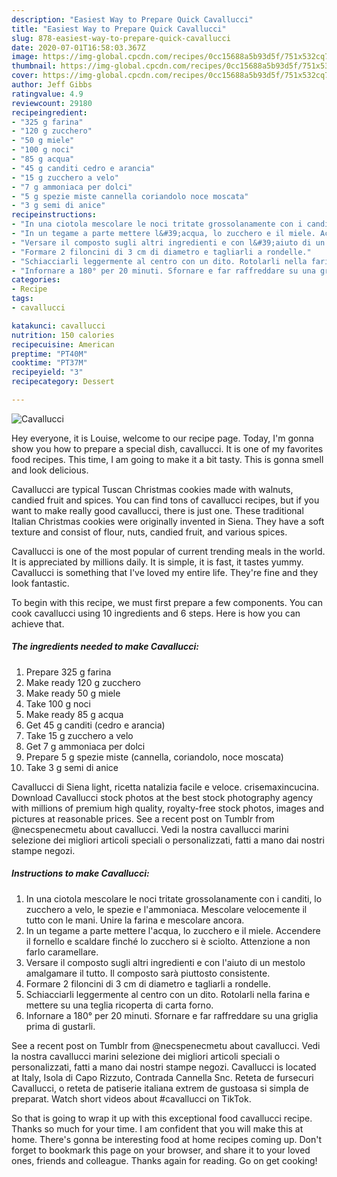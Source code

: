 ```yaml
---
description: "Easiest Way to Prepare Quick Cavallucci"
title: "Easiest Way to Prepare Quick Cavallucci"
slug: 878-easiest-way-to-prepare-quick-cavallucci
date: 2020-07-01T16:58:03.367Z
image: https://img-global.cpcdn.com/recipes/0cc15688a5b93d5f/751x532cq70/cavallucci-recipe-main-photo.jpg
thumbnail: https://img-global.cpcdn.com/recipes/0cc15688a5b93d5f/751x532cq70/cavallucci-recipe-main-photo.jpg
cover: https://img-global.cpcdn.com/recipes/0cc15688a5b93d5f/751x532cq70/cavallucci-recipe-main-photo.jpg
author: Jeff Gibbs
ratingvalue: 4.9
reviewcount: 29180
recipeingredient:
- "325 g farina"
- "120 g zucchero"
- "50 g miele"
- "100 g noci"
- "85 g acqua"
- "45 g canditi cedro e arancia"
- "15 g zucchero a velo"
- "7 g ammoniaca per dolci"
- "5 g spezie miste cannella coriandolo noce moscata"
- "3 g semi di anice"
recipeinstructions:
- "In una ciotola mescolare le noci tritate grossolanamente con i canditi, lo zucchero a velo, le spezie e l&#39;ammoniaca. Mescolare velocemente il tutto con le mani. Unire la farina e mescolare ancora."
- "In un tegame a parte mettere l&#39;acqua, lo zucchero e il miele. Accendere il fornello e scaldare finché lo zucchero si è sciolto. Attenzione a non farlo caramellare."
- "Versare il composto sugli altri ingredienti e con l&#39;aiuto di un mestolo amalgamare il tutto. Il composto sarà piuttosto consistente."
- "Formare 2 filoncini di 3 cm di diametro e tagliarli a rondelle."
- "Schiacciarli leggermente al centro con un dito. Rotolarli nella farina e mettere su una teglia ricoperta di carta forno."
- "Infornare a 180° per 20 minuti. Sfornare e far raffreddare su una griglia prima di gustarli."
categories:
- Recipe
tags:
- cavallucci

katakunci: cavallucci 
nutrition: 150 calories
recipecuisine: American
preptime: "PT40M"
cooktime: "PT37M"
recipeyield: "3"
recipecategory: Dessert

---
```



![Cavallucci](https://img-global.cpcdn.com/recipes/0cc15688a5b93d5f/751x532cq70/cavallucci-recipe-main-photo.jpg)

Hey everyone, it is Louise, welcome to our recipe page. Today, I'm gonna show you how to prepare a special dish, cavallucci. It is one of my favorites food recipes. This time, I am going to make it a bit tasty. This is gonna smell and look delicious.

Cavallucci are typical Tuscan Christmas cookies made with walnuts, candied fruit and spices. You can find tons of cavallucci recipes, but if you want to make really good cavallucci, there is just one. These traditional Italian Christmas cookies were originally invented in Siena. They have a soft texture and consist of flour, nuts, candied fruit, and various spices.

Cavallucci is one of the most popular of current trending meals in the world. It is appreciated by millions daily. It is simple, it is fast, it tastes yummy. Cavallucci is something that I've loved my entire life. They're fine and they look fantastic.


To begin with this recipe, we must first prepare a few components. You can cook cavallucci using 10 ingredients and 6 steps. Here is how you can achieve that.

<!--inarticleads1-->

##### The ingredients needed to make Cavallucci:

1. Prepare 325 g farina
1. Make ready 120 g zucchero
1. Make ready 50 g miele
1. Take 100 g noci
1. Make ready 85 g acqua
1. Get 45 g canditi (cedro e arancia)
1. Take 15 g zucchero a velo
1. Get 7 g ammoniaca per dolci
1. Prepare 5 g spezie miste (cannella, coriandolo, noce moscata)
1. Take 3 g semi di anice


Cavallucci di Siena light, ricetta natalizia facile e veloce. crisemaxincucina. Download Cavallucci stock photos at the best stock photography agency with millions of premium high quality, royalty-free stock photos, images and pictures at reasonable prices. See a recent post on Tumblr from @necspenecmetu about cavallucci. Vedi la nostra cavallucci marini selezione dei migliori articoli speciali o personalizzati, fatti a mano dai nostri stampe negozi. 

<!--inarticleads2-->

##### Instructions to make Cavallucci:

1. In una ciotola mescolare le noci tritate grossolanamente con i canditi, lo zucchero a velo, le spezie e l&#39;ammoniaca. Mescolare velocemente il tutto con le mani. Unire la farina e mescolare ancora.
1. In un tegame a parte mettere l&#39;acqua, lo zucchero e il miele. Accendere il fornello e scaldare finché lo zucchero si è sciolto. Attenzione a non farlo caramellare.
1. Versare il composto sugli altri ingredienti e con l&#39;aiuto di un mestolo amalgamare il tutto. Il composto sarà piuttosto consistente.
1. Formare 2 filoncini di 3 cm di diametro e tagliarli a rondelle.
1. Schiacciarli leggermente al centro con un dito. Rotolarli nella farina e mettere su una teglia ricoperta di carta forno.
1. Infornare a 180° per 20 minuti. Sfornare e far raffreddare su una griglia prima di gustarli.


See a recent post on Tumblr from @necspenecmetu about cavallucci. Vedi la nostra cavallucci marini selezione dei migliori articoli speciali o personalizzati, fatti a mano dai nostri stampe negozi. Cavallucci is located at Italy, Isola di Capo Rizzuto, Contrada Cannella Snc. Reteta de fursecuri Cavallucci, o reteta de patiserie italiana extrem de gustoasa si simpla de preparat. Watch short videos about #cavallucci on TikTok. 

So that is going to wrap it up with this exceptional food cavallucci recipe. Thanks so much for your time. I am confident that you will make this at home. There's gonna be interesting food at home recipes coming up. Don't forget to bookmark this page on your browser, and share it to your loved ones, friends and colleague. Thanks again for reading. Go on get cooking!
